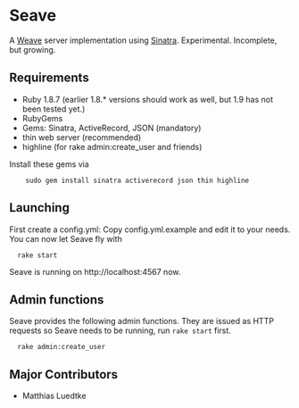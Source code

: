 Seave
=====

A [Weave](https://wiki.mozilla.org/Labs/Weave "Weave") server implementation using [Sinatra](http://www.sinatrarb.com/ "Sinatra"). Experimental. Incomplete, but growing.

Requirements
------------

* Ruby 1.8.7 (earlier 1.8.* versions should work as well, but 1.9 has not been tested yet.)
* RubyGems
* Gems: Sinatra, ActiveRecord, JSON (mandatory)
* thin web server (recommended)
* highline (for rake admin:create_user and friends)

Install these gems via

        sudo gem install sinatra activerecord json thin highline

Launching
---------
First create a config.yml: Copy config.yml.example and edit it to your needs.
You can now let Seave fly with

      rake start

Seave is running on http://localhost:4567 now.

Admin functions
---------------
Seave provides the following admin functions. They are issued as HTTP requests so Seave needs to be running, run `rake start` first.


      rake admin:create_user


Major Contributors
------------------

* Matthias Luedtke

